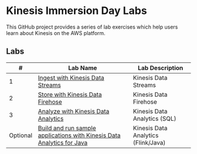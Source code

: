 # Kinesis Immersion Day Labs
This GitHub project provides a series of lab exercises which help users learn about Kinesis on the AWS platform.  



## Labs
|# |Lab Name |Lab Description |
|---- |---- | ----|
|1 |[Ingest with Kinesis Data Streams](Lab1streams/README.md) |Kinesis Data Streams |
|2 |[Store with Kinesis Data Firehose](https://kinesis-immersion-day1.s3.amazonaws.com/section2/html/KinesisImmersionDaySection2.html) |Kinesis Data Firehose |
|3 |[Analyze with Kinesis Data Analytics](cleanup/README.md) |Kinesis Data Analytics (SQL) |
|Optional |[Build and run sample applications with Kinesis Data Analytics for Java](../lab1/README.md) |Kinesis Data Analytics (Flink/Java) |